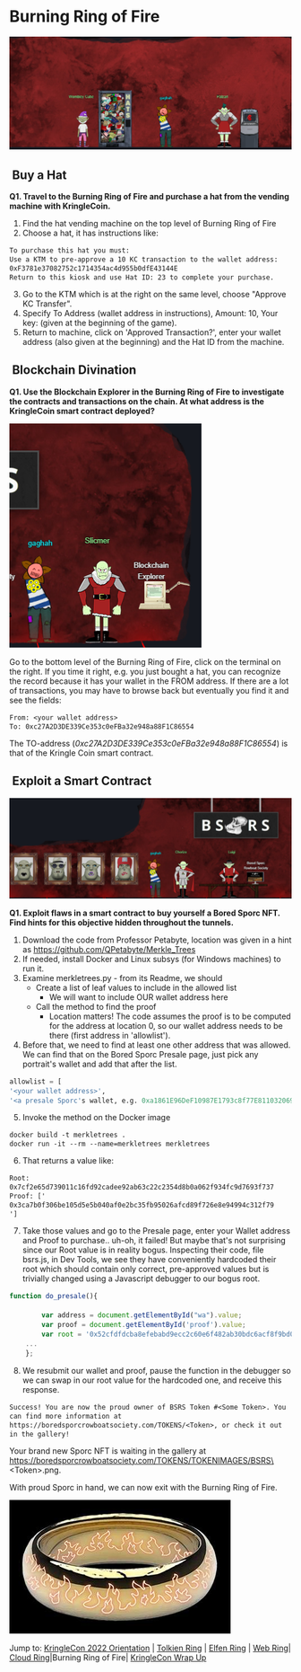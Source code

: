 # Burning Ring of Fire

![](images/Pasted%20image%2020230104232024.png)
##  Buy a Hat
**Q1. Travel to the Burning Ring of Fire and purchase a hat from the vending machine with KringleCoin.**

1. Find the hat vending machine on the top level of Burning Ring of Fire
2. Choose a hat, it has instructions like:
```
To purchase this hat you must:
Use a KTM to pre-approve a 10 KC transaction to the wallet address: 0xF3781e37082752c1714354ac4d955b0dfE43144E
Return to this kiosk and use Hat ID: 23 to complete your purchase.
```
3. Go to the KTM which is at the right on the same level, choose "Approve KC Transfer".
4. Specify To Address (wallet address in instructions), Amount: 10, Your key: (given at the beginning of the game).
5. Return to machine, click on 'Approved Transaction?', enter your wallet address (also given at the beginning) and the Hat ID from the machine. 

##  Blockchain Divination

**Q1. Use the Blockchain Explorer in the Burning Ring of Fire to investigate the contracts and transactions on the chain. At what address is the KringleCoin smart contract deployed?**

![](images/Pasted%20image%2020230104232313.png)

Go to the bottom level of the Burning Ring of Fire, click on the terminal on the right. If you time it right, e.g. you just bought a hat, you can recognize the record because it has your wallet in the FROM address. If there are a lot of transactions, you may have to browse back but eventually you find it and see the fields:
```
From: <your wallet address>
To: 0xc27A2D3DE339Ce353c0eFBa32e948a88F1C86554
```

The TO-address (*0xc27A2D3DE339Ce353c0eFBa32e948a88F1C86554*) is that of the Kringle Coin smart contract.

##  Exploit a Smart Contract
![](images/Pasted%20image%2020230104232440.png)

**Q1.  Exploit flaws in a smart contract to buy yourself a Bored Sporc NFT. Find hints for this objective hidden throughout the tunnels.**
1. Download the code from Professor Petabyte, location was given in a hint as  https://github.com/QPetabyte/Merkle_Trees
2. If needed, install Docker and Linux subsys (for Windows machines) to run it.
3. Examine merkletrees.py - from its Readme, we should
	- Create a list of leaf values to include in the allowed list
		- We will want to include OUR wallet address here
	- Call the method to find the proof 
		- Location matters! The code assumes the proof is to be computed for the address at location 0, so our wallet address needs to be there (first address in 'allowlist').
4. Before that, we need to find at least one other address that was allowed. We can find that on the Bored Sporc Presale page, just pick any portrait's wallet and add that after the list. 
```python
allowlist = [
'<your wallet address>',
'<a presale Sporc's wallet, e.g. 0xa1861E96DeF10987E1793c8f77E811032069f8E9>']
```
5. Invoke the method on the Docker image 
```docker
docker build -t merkletrees .
docker run -it --rm --name=merkletrees merkletrees
```
6. That returns a value like:
```
Root: 0x7cf2e65d739011c16fd92cadee92ab63c22c2354d8b0a062f934fc9d7693f737
Proof: ['
0x3ca7b0f306be105d5e5b040af0e2bc35fb95026afcd89f726e8e94994c312f79
']
```
7. Take those values and go to the Presale page, enter your Wallet address and Proof to purchase.. uh-oh, it failed! But maybe that's not surprising since our Root value is in reality bogus. Inspecting their code, file bsrs.js, in Dev Tools, we see they have conveniently hardcoded their root which should contain only correct, pre-approved values but is trivially changed using a Javascript debugger to our bogus root. 
```javascript
function do_presale(){

		var address = document.getElementById("wa").value;
		var proof = document.getElementById('proof').value;
		var root = '0x52cfdfdcba8efebabd9ecc2c60e6f482ab30bdc6acf8f9bd0600de83701e15f1';
	...
	};

```
8. We resubmit our wallet and proof, pause the function in the debugger so we can swap in our root value for the hardcoded one, and receive this response.
```
Success! You are now the proud owner of BSRS Token #<Some Token>. You can find more information at https://boredsporcrowboatsociety.com/TOKENS/<Token>, or check it out in the gallery!
```

Your brand new Sporc NFT is waiting in the gallery at https://boredsporcrowboatsociety.com/TOKENS/TOKENIMAGES/BSRS\<Token\>.png. 


With proud Sporc in hand, we can now exit with the Burning Ring of Fire. 

![](images/FireRing.jpg)


Jump to: [KringleCon 2022 Orientation](KringleCon%202022%20Orientation.md) | [Tolkien Ring](Tolkien%20Ring.md) | [Elfen Ring](Elfen%20Ring.md) | [Web Ring](Web%20Ring.md)| [Cloud Ring](Cloud%20Ring.md)|Burning Ring of Fire| [KringleCon Wrap Up](KringleCon%202022%20Wrap-up.md)